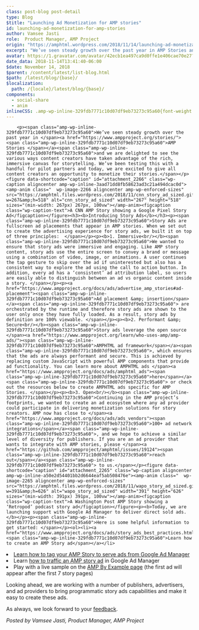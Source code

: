 ```yaml
---
class: post-blog post-detail
type: Blog
$title: "Launching Ad Monetization for AMP stories"
id: launching-ad-monetization-for-amp-stories
author: Vamsee Jasti
role:  Product Manager, AMP Project
origin: "https://amphtml.wordpress.com/2018/11/14/launching-ad-monetization-for-amp-stories/amp/"
excerpt: "We’ve seen steady growth over the past year in AMP Stories and we are delighted to see the various ways content creators have taken advantage of the rich, immersive canvas for storytelling. We’ve been testing this with a handful for pilot partners and today, we are excited to give all content creators an opportunity to [&#8230;]"
avatar: https://1.gravatar.com/avatar/42ecb1ea497ca9d0ffe1e406cae70e27?s=96&d=identicon&r=G
date_data: 2018-11-14T13:41:40-06:00
$date: November 14, 2018
$parent: /content/latest/list-blog.html
$path: /latest/blog/{base}/
$localization:
  path: /{locale}/latest/blog/{base}/
components:
  - social-share
  - anim
inlineCSS: .amp-wp-inline-329fdb7771c10d07df9eb73273c95a60{font-weight:400;}.amp-wp-inline-a50e2d54401bb2d6644eaf5ab508476e{max-width:391px;}.amp-wp-inline-3aad71dd8fb58623ad3c21a494dcac0d{max-width:267px;}
---
```


<div class="amp-wp-article-content">

		<p><span class="amp-wp-inline-329fdb7771c10d07df9eb73273c95a60">We’ve seen steady growth over the past year in </span><a href="https://www.ampproject.org/stories/"><span class="amp-wp-inline-329fdb7771c10d07df9eb73273c95a60">AMP Stories </span></a><span class="amp-wp-inline-329fdb7771c10d07df9eb73273c95a60">and we are delighted to see the various ways content creators have taken advantage of the rich, immersive canvas for storytelling. We’ve been testing this with a handful for pilot partners and today, we are excited to give all content creators an opportunity to monetize their stories.</span></p><figure data-shortcode="caption" id="attachment_2266" class="wp-caption aligncenter amp-wp-inline-3aad71dd8fb58623ad3c21a494dcac0d"><amp-anim class="  wp-image-2266 aligncenter amp-wp-enforced-sizes" src="https://amphtml.files.wordpress.com/2018/11/cnn_story_ad_sized.gif?w=267&amp;h=518" alt="cnn_story_ad_sized" width="267" height="518" sizes="(min-width: 267px) 267px, 100vw"></amp-anim><figcaption class="wp-caption-text">A CNN AMP Story showing a Google Pixel Story Ad</figcaption></figure><h3><b>Introducing Story Ads</b></h3><p><span class="amp-wp-inline-329fdb7771c10d07df9eb73273c95a60">Story Ads are fullscreen ad placements that appear in AMP stories. When we set out to create the advertising experience for story ads, we built it on top of three principles:  </span></p><p><b>1. Immersive<br/></b><span class="amp-wp-inline-329fdb7771c10d07df9eb73273c95a60">We wanted to ensure that story ads were immersive and engaging. Like AMP story content, story ads use the entire screen to convey a brand or message using a combination of video, image, or animations. A user continues the tap gesture to skip over the ad if uninterested but also has a consistent way to explore the ad using the call to action button. In addition, every ad has a ‘consistent’ ad attribution label, so users are easily able to distinguish between an ad vs organic content inside a story. </span></p><p><a href="https://www.ampproject.org/docs/ads/advertise_amp_stories#ad-placement"><span class="amp-wp-inline-329fdb7771c10d07df9eb73273c95a60">Ad placement &amp; insertion</span></a><span class="amp-wp-inline-329fdb7771c10d07df9eb73273c95a60"> are orchestrated by the runtime and therefore story ads are shown to the user only once they have fully loaded. As a result, story ads by definition are 100% viewable. </span></p><p><b>2. Performant &amp; Secure<br/></b><span class="amp-wp-inline-329fdb7771c10d07df9eb73273c95a60">Story ads leverage the open source </span><a href="https://www.ampproject.org/learn/who-uses-amp/amp-ads/"><span class="amp-wp-inline-329fdb7771c10d07df9eb73273c95a60">AMPHTML ad framework</span></a><span class="amp-wp-inline-329fdb7771c10d07df9eb73273c95a60">, which ensures that the ads are always performant and secure. This is achieved by replacing custom JavaScript with powerful AMP components that provide ad functionality. You can learn more about AMPHTML ads </span><a href="https://www.ampproject.org/docs/ads/amphtml_ads"><span class="amp-wp-inline-329fdb7771c10d07df9eb73273c95a60">here</span></a><span class="amp-wp-inline-329fdb7771c10d07df9eb73273c95a60"> or check out the resources below to create AMPHTML ads specific for AMP Stories. </span></p><p><b>3. Open<br/></b><span class="amp-wp-inline-329fdb7771c10d07df9eb73273c95a60">Continuing in the AMP project’s footprints, we wanted to create an ad ecosystem where any ad provider could participate in delivering monetization solutions for story creators. AMP now has close to </span><a href="https://www.ampproject.org/docs/ads/ads_vendors"><span class="amp-wp-inline-329fdb7771c10d07df9eb73273c95a60">100+ ad network integrations</span></a><span class="amp-wp-inline-329fdb7771c10d07df9eb73273c95a60">, and we hope to achieve a similar level of diversity for publishers. If you are an ad provider that wants to integrate with AMP stories, please </span><a href="https://github.com/ampproject/amphtml/issues/19124"><span class="amp-wp-inline-329fdb7771c10d07df9eb73273c95a60">reach out</span></a><span class="amp-wp-inline-329fdb7771c10d07df9eb73273c95a60"> to us.</span></p><figure data-shortcode="caption" id="attachment_2265" class="wp-caption aligncenter amp-wp-inline-a50e2d54401bb2d6644eaf5ab508476e"><amp-anim class="  wp-image-2265 aligncenter amp-wp-enforced-sizes" src="https://amphtml.files.wordpress.com/2018/11/wapo_story_ad_sized.gif?w=391&amp;h=626" alt="wapo_story_ad_sized" width="391" height="626" sizes="(min-width: 391px) 391px, 100vw"></amp-anim><figcaption class="wp-caption-text">A Washington Post AMP Story showing a ‘Retropod’ podcast story ad</figcaption></figure><p><b>Today, we are launching support with Google Ad Manager to deliver direct sold ads. </b></p><p><span class="amp-wp-inline-329fdb7771c10d07df9eb73273c95a60">Here is some helpful information to get started: </span></p><ol><li><a href="https://www.ampproject.org/docs/ads/story_ads_best_practices.html"><span class="amp-wp-inline-329fdb7771c10d07df9eb73273c95a60">Learn how to create an AMP Story ad</span></a></li>
<li><a href="https://www.ampproject.org/docs/ads/advertise_amp_stories.html#google-ad-manager"><span class="amp-wp-inline-329fdb7771c10d07df9eb73273c95a60">Learn how to tag your AMP Story to serve ads from Google Ad Manager</span></a></li>
<li><span class="amp-wp-inline-329fdb7771c10d07df9eb73273c95a60">Learn </span><a href="https://support.google.com/admanager/answer/9038178"><span class="amp-wp-inline-329fdb7771c10d07df9eb73273c95a60">how to traffic an AMP story ad</span></a><span class="amp-wp-inline-329fdb7771c10d07df9eb73273c95a60"> in Google Ad Manager </span></li>
<li><span class="amp-wp-inline-329fdb7771c10d07df9eb73273c95a60">Play with a live sample on the </span><a href="https://ampbyexample.com/stories/monetization/doubleclick/"><span class="amp-wp-inline-329fdb7771c10d07df9eb73273c95a60">AMP By Example page</span></a><span class="amp-wp-inline-329fdb7771c10d07df9eb73273c95a60"> (the first ad will appear after the first 7 story pages)</span></li>
</ol><p>Looking ahead, we are working with a number of publishers, advertisers, and ad providers to bring programmatic story ads capabilities and make it easy to create these ads.</p><p><span class="amp-wp-inline-329fdb7771c10d07df9eb73273c95a60">As always, we look forward to your </span><a href="https://github.com/ampproject/amphtml/issues/19124"><span class="amp-wp-inline-329fdb7771c10d07df9eb73273c95a60">feedback</span></a><span class="amp-wp-inline-329fdb7771c10d07df9eb73273c95a60">.</span></p><p><i><span class="amp-wp-inline-329fdb7771c10d07df9eb73273c95a60">Posted by Vamsee Jasti, Product Manager, AMP Project</span></i></p>	</div>

	

</div>

